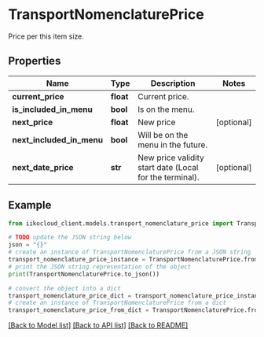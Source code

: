 # TransportNomenclaturePrice

Price per this item size.

## Properties

Name | Type | Description | Notes
------------ | ------------- | ------------- | -------------
**current_price** | **float** | Current price. | 
**is_included_in_menu** | **bool** | Is on the menu. | 
**next_price** | **float** | New price | [optional] 
**next_included_in_menu** | **bool** | Will be on the menu in the future. | 
**next_date_price** | **str** | New price validity start date (Local for the terminal). | [optional] 

## Example

```python
from iikocloud_client.models.transport_nomenclature_price import TransportNomenclaturePrice

# TODO update the JSON string below
json = "{}"
# create an instance of TransportNomenclaturePrice from a JSON string
transport_nomenclature_price_instance = TransportNomenclaturePrice.from_json(json)
# print the JSON string representation of the object
print(TransportNomenclaturePrice.to_json())

# convert the object into a dict
transport_nomenclature_price_dict = transport_nomenclature_price_instance.to_dict()
# create an instance of TransportNomenclaturePrice from a dict
transport_nomenclature_price_from_dict = TransportNomenclaturePrice.from_dict(transport_nomenclature_price_dict)
```
[[Back to Model list]](../README.md#documentation-for-models) [[Back to API list]](../README.md#documentation-for-api-endpoints) [[Back to README]](../README.md)


